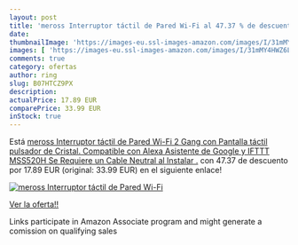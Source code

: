 ```yaml
---
layout: post
title: 'meross Interruptor táctil de Pared Wi-Fi al 47.37 % de descuento'
date: 
thumbnailImage: 'https://images-eu.ssl-images-amazon.com/images/I/31mMY4HWZ6L._SL200_.jpg'
images: [ 'https://images-eu.ssl-images-amazon.com/images/I/31mMY4HWZ6L._SL200_.jpg' ]
comments: true
category: ofertas
author: ring
slug: B07HTCZ9PX
description:
actualPrice: 17.89 EUR
comparePrice: 33.99 EUR
inStock: true
---
```


Está [meross Interruptor táctil de Pared Wi-Fi 2 Gang  con Pantalla táctil  pulsador de Cristal. Compatible con Alexa  Asistente de Google y IFTTT MSS520H  Se Requiere un Cable Neutral al Instalar .](https://www.amazon.es/dp/B07HTCZ9PX/?tag=tolees-21) con 47.37 de descuento por 17.89 EUR (original: 33.99 EUR) en el siguiente enlace!

[![meross Interruptor táctil de Pared Wi-Fi](https://images-eu.ssl-images-amazon.com/images/I/31mMY4HWZ6L._SL200_.jpg)](https://www.amazon.es/dp/B07HTCZ9PX/?tag=tolees-21)

[Ver la oferta!!](https://www.amazon.es/dp/B07HTCZ9PX/?tag=tolees-21)

Links participate in Amazon Associate program and might generate a comission on qualifying sales



